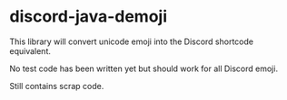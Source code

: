 # discord-java-demoji

This library will convert unicode emoji into the Discord shortcode equivalent.

No test code has been written yet but should work for all Discord emoji.

Still contains scrap code.